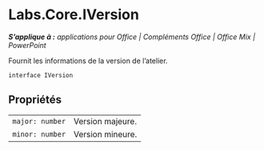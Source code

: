 
# <a name="labs.core.iversion"></a>Labs.Core.IVersion

 _**S’applique à :** applications pour Office | Compléments Office | Office Mix | PowerPoint_

Fournit les informations de la version de l’atelier.

```
interface IVersion
```


## <a name="properties"></a>Propriétés


|||
|:-----|:-----|
| `major: number`|Version majeure.|
| `minor: number`|Version mineure.|
